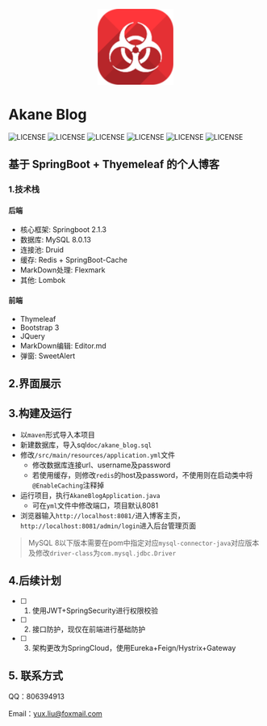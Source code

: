 <p align=center>
  <a href="#">
    <img src="./doc/favicon.png" alt="Akane Blog" style="width:150px;height:150px">
  </a>
</p>

# Akane Blog

![LICENSE](https://img.shields.io/badge/License-MIT-blue.svg)
![LICENSE](https://img.shields.io/badge/JDK-1.8%2B-brightgreen)
![LICENSE](https://img.shields.io/badge/SpringBoot-2.1.3.RELEASE-brightgreen)
![LICENSE](https://img.shields.io/badge/Redis-2.1.3.RELEASE-red)
![LICENSE](https://img.shields.io/badge/Druid-1.1.10-yellow) 
![LICENSE](https://img.shields.io/badge/Swagger2-2.8.0-brightgreen)

## 基于 SpringBoot + Thyemeleaf 的个人博客

### 1.技术栈

#### 后端

- 核心框架: Springboot 2.1.3
- 数据库: MySQL 8.0.13
- 连接池: Druid
- 缓存: Redis + SpringBoot-Cache
- MarkDown处理: Flexmark
- 其他: Lombok

#### 前端

- Thymeleaf
- Bootstrap 3
- JQuery
- MarkDown编辑: Editor.md
- 弹窗: SweetAlert

## 2.界面展示

## 3.构建及运行

- 以``maven``形式导入本项目
- 新建数据库，导入sql``doc/akane_blog.sql``
- 修改``/src/main/resources/application.yml``文件
  - 修改数据库连接url、username及password
  - 若使用缓存，则修改``redis``的host及password，不使用则在启动类中将``@EnableCaching``注释掉
- 运行项目，执行``AkaneBlogApplication.java``
  - 可在``yml``文件中修改端口，项目默认8081
- 浏览器输入``http://localhost:8081/``进入博客主页，``http://localhost:8081/admin/login``进入后台管理页面

> MySQL 8以下版本需要在pom中指定对应``mysql-connector-java``对应版本及修改``driver-class``为``com.mysql.jdbc.Driver``

## 4.后续计划

- [ ] 1. 使用JWT+SpringSecurity进行权限校验
- [ ] 2. 接口防护，现仅在前端进行基础防护
- [ ] 3. 架构更改为SpringCloud，使用Eureka+Feign/Hystrix+Gateway

## 5. 联系方式

QQ：806394913

Email：yux.liu@foxmail.com
